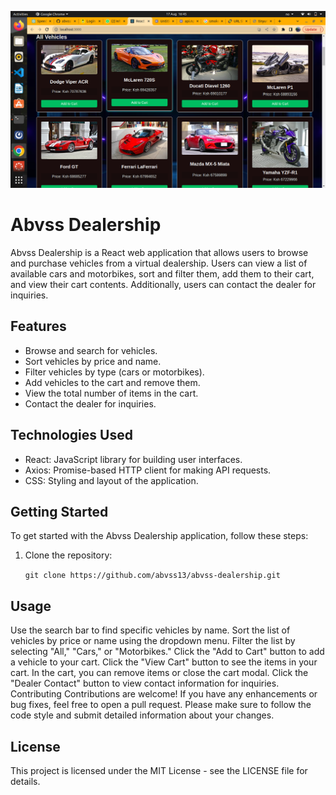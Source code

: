 ![Alt text](image.png)

# Abvss Dealership

Abvss Dealership is a React web application that allows users to browse and purchase vehicles from a virtual dealership. Users can view a list of available cars and motorbikes, sort and filter them, add them to their cart, and view their cart contents. Additionally, users can contact the dealer for inquiries.


## Features

- Browse and search for vehicles.
- Sort vehicles by price and name.
- Filter vehicles by type (cars or motorbikes).
- Add vehicles to the cart and remove them.
- View the total number of items in the cart.
- Contact the dealer for inquiries.

## Technologies Used

- React: JavaScript library for building user interfaces.
- Axios: Promise-based HTTP client for making API requests.
- CSS: Styling and layout of the application.

## Getting Started

To get started with the Abvss Dealership application, follow these steps:

1. Clone the repository:

   
   `git clone https://github.com/abvss13/abvss-dealership.git`

## Usage

Use the search bar to find specific vehicles by name.
Sort the list of vehicles by price or name using the dropdown menu.
Filter the list by selecting "All," "Cars," or "Motorbikes."
Click the "Add to Cart" button to add a vehicle to your cart.
Click the "View Cart" button to see the items in your cart.
In the cart, you can remove items or close the cart modal.
Click the "Dealer Contact" button to view contact information for inquiries.
Contributing
Contributions are welcome! If you have any enhancements or bug fixes, feel free to open a pull request. Please make sure to follow the code style and submit detailed information about your changes.

## License

This project is licensed under the MIT License - see the LICENSE file for details.